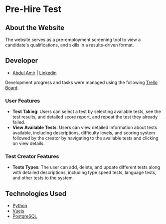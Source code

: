 # Pre-Hire Test

## About the Website

The website serves as a pre-employment screening tool to view a candidate's qualifications, and skills in a results-driven format.

## Developer
- [Abdul Amir](https://github.com/AbdulAmir1) | [Linkedin](https://www.linkedin.com/in/abdulameer-saleh/)

Development progress and tasks were managed using the following [Trello Board](https://trello.com/b/GkyG3AF6/booking).

### User Features

- **Test Taking**: Users can select a test  by selecting available tests, see the test results, and detailed score report, and repeat the test they already failed.
- **View Available Tests**: Users can view detailed information about tests available, including descriptions, difficulty levels, and scoring system followed by the creator by navigating to the available tests and clicking on view details.


### Test Creator Features

- **Tests Types**: The user can add, delete, and update different tests along with detailed descriptions, including type speed tests, language tests, and other tests  to the system.


## Technologies Used

- [Python](https://www.python.org/)
- [Vuejs](https://vuejs.org/)
- [PostgreSQL](https://www.postgresql.org/)
